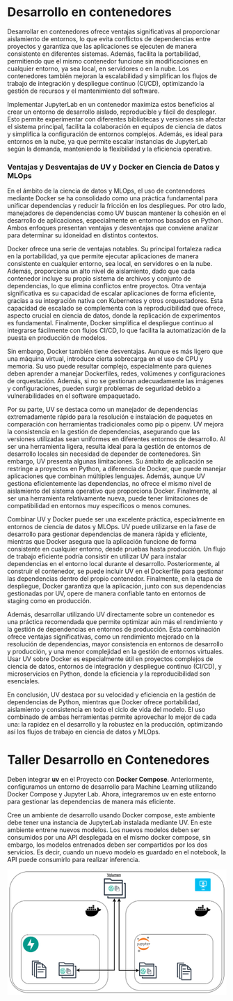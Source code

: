 # Desarrollo en contenedores
Desarrollar en contenedores ofrece ventajas significativas al proporcionar aislamiento de entornos, lo que evita conflictos de dependencias entre proyectos y garantiza que las aplicaciones se ejecuten de manera consistente en diferentes sistemas. Además, facilita la portabilidad, permitiendo que el mismo contenedor funcione sin modificaciones en cualquier entorno, ya sea local, en servidores o en la nube. Los contenedores también mejoran la escalabilidad y simplifican los flujos de trabajo de integración y despliegue continuo (CI/CD), optimizando la gestión de recursos y el mantenimiento del software.

Implementar JupyterLab en un contenedor maximiza estos beneficios al crear un entorno de desarrollo aislado, reproducible y fácil de desplegar. Esto permite experimentar con diferentes bibliotecas y versiones sin afectar el sistema principal, facilita la colaboración en equipos de ciencia de datos y simplifica la configuración de entornos complejos. Además, es ideal para entornos en la nube, ya que permite escalar instancias de JupyterLab según la demanda, manteniendo la flexibilidad y la eficiencia operativa.


### Ventajas y Desventajas de UV y Docker en Ciencia de Datos y MLOps

En el ámbito de la ciencia de datos y MLOps, el uso de contenedores mediante Docker se ha consolidado como una práctica fundamental para unificar dependencias y reducir la fricción en los despliegues. Por otro lado, manejadores de dependencias como UV buscan mantener la cohesión en el desarrollo de aplicaciones, especialmente en entornos basados en Python. Ambos enfoques presentan ventajas y desventajas que conviene analizar para determinar su idoneidad en distintos contextos.

Docker ofrece una serie de ventajas notables. Su principal fortaleza radica en la portabilidad, ya que permite ejecutar aplicaciones de manera consistente en cualquier entorno, sea local, en servidores o en la nube. Además, proporciona un alto nivel de aislamiento, dado que cada contenedor incluye su propio sistema de archivos y conjunto de dependencias, lo que elimina conflictos entre proyectos. Otra ventaja significativa es su capacidad de escalar aplicaciones de forma eficiente, gracias a su integración nativa con Kubernetes y otros orquestadores. Esta capacidad de escalado se complementa con la reproducibilidad que ofrece, aspecto crucial en ciencia de datos, donde la replicación de experimentos es fundamental. Finalmente, Docker simplifica el despliegue continuo al integrarse fácilmente con flujos CI/CD, lo que facilita la automatización de la puesta en producción de modelos.

Sin embargo, Docker también tiene desventajas. Aunque es más ligero que una máquina virtual, introduce cierta sobrecarga en el uso de CPU y memoria. Su uso puede resultar complejo, especialmente para quienes deben aprender a manejar Dockerfiles, redes, volúmenes y configuraciones de orquestación. Además, si no se gestionan adecuadamente las imágenes y configuraciones, pueden surgir problemas de seguridad debido a vulnerabilidades en el software empaquetado.

Por su parte, UV se destaca como un manejador de dependencias extremadamente rápido para la resolución e instalación de paquetes en comparación con herramientas tradicionales como pip o pipenv. UV mejora la consistencia en la gestión de dependencias, asegurando que las versiones utilizadas sean uniformes en diferentes entornos de desarrollo. Al ser una herramienta ligera, resulta ideal para la gestión de entornos de desarrollo locales sin necesidad de depender de contenedores. Sin embargo, UV presenta algunas limitaciones. Su ámbito de aplicación se restringe a proyectos en Python, a diferencia de Docker, que puede manejar aplicaciones que combinan múltiples lenguajes. Además, aunque UV gestiona eficientemente las dependencias, no ofrece el mismo nivel de aislamiento del sistema operativo que proporciona Docker. Finalmente, al ser una herramienta relativamente nueva, puede tener limitaciones de compatibilidad en entornos muy específicos o menos comunes.

Combinar UV y Docker puede ser una excelente práctica, especialmente en entornos de ciencia de datos y MLOps. UV puede utilizarse en la fase de desarrollo para gestionar dependencias de manera rápida y eficiente, mientras que Docker asegura que la aplicación funcione de forma consistente en cualquier entorno, desde pruebas hasta producción. Un flujo de trabajo eficiente podría consistir en utilizar UV para instalar dependencias en el entorno local durante el desarrollo. Posteriormente, al construir el contenedor, se puede incluir UV en el Dockerfile para gestionar las dependencias dentro del propio contenedor. Finalmente, en la etapa de despliegue, Docker garantiza que la aplicación, junto con sus dependencias gestionadas por UV, opere de manera confiable tanto en entornos de staging como en producción.

Además, desarrollar utilizando UV directamente sobre un contenedor es una práctica recomendada que permite optimizar aún más el rendimiento y la gestión de dependencias en entornos de producción. Esta combinación ofrece ventajas significativas, como un rendimiento mejorado en la resolución de dependencias, mayor consistencia en entornos de desarrollo y producción, y una menor complejidad en la gestión de entornos virtuales. Usar UV sobre Docker es especialmente útil en proyectos complejos de ciencia de datos, entornos de integración y despliegue continuo (CI/CD), y microservicios en Python, donde la eficiencia y la reproducibilidad son esenciales.

En conclusión, UV destaca por su velocidad y eficiencia en la gestión de dependencias de Python, mientras que Docker ofrece portabilidad, aislamiento y consistencia en todo el ciclo de vida del modelo. El uso combinado de ambas herramientas permite aprovechar lo mejor de cada una: la rapidez en el desarrollo y la robustez en la producción, optimizando así los flujos de trabajo en ciencia de datos y MLOps.

# Taller Desarrollo en Contenedores

Deben integrar **uv** en el Proyecto con **Docker Compose**.
Anteriormente, configuramos un entorno de desarrollo para Machine Learning utilizando Docker Compose y Jupyter Lab. Ahora, integraremos uv en este entorno para gestionar las dependencias de manera más eficiente.

Cree un ambiente de desarrollo usando Docker compose, este ambiente debe tener una instancia de JupyterLab instalada mediante UV. En este ambiente entrene nuevos modelos. Los nuevos modelos deben ser consumidos por una API desplegada en el mismo docker compose, sin embargo, los modelos entrenados deben ser compartidos por los dos servicios. Es decir, cuando un nuevo modelo es guardado en el notebook, la API puede consumirlo para realizar inferencia.

![Taller Desarrollo en Contenedores](Desarrollo_en_contenedores.png)